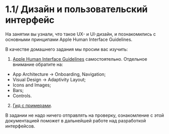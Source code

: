 # 1.1/ Дизайн и пользовательский интерфейс

На занятии вы узнали, что такое UX- и UI-дизайн, и познакомились с основными принципами Apple Human Interface Guidelines. 

В качестве домашнего задания мы просим вас изучить:
1. [Apple Human Interface Guidelines](https://developer.apple.com/design/human-interface-guidelines/ios/overview/themes/) самостоятельно. Отдельное внимание обратите на:
- App Architecture -> Onboarding, Navigation;
- Visual Design -> Adaptivity Layout;
- Icons and Images;
- Bars;
- Controls.

2. [Гид с примерами](https://medium.com/nona-web/ios-human-interface-guideline-f012a5ba962e).

В задании не надо ничего отправлять на проверку, ознакомление с этой документацией поможет в дальнейшей работе над разработкой интерфейсов.
